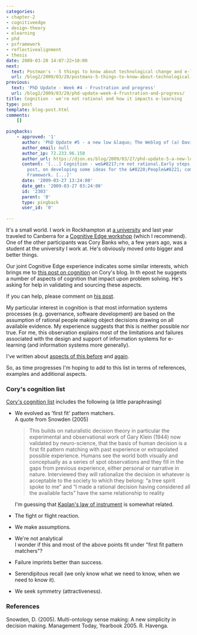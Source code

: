 ```yaml
---
categories:
- chapter-2
- cognitiveedge
- design-theory
- elearning
- phd
- psframework
- reflectivealignment
- thesis
date: 2009-03-20 14:07:22+10:00
next:
  text: Postman's - 5 things to know about technological change and e-learning
  url: /blog2/2009/03/20/postmans-5-things-to-know-about-technological-change-and-e-learning/
previous:
  text: 'PhD Update - Week #4 - Frustration and progress'
  url: /blog2/2009/03/20/phd-update-week-4-frustration-and-progress/
title: Cognition - we're not rational and how it impacts e-learning
type: post
template: blog-post.html
comments:
    []
    
pingbacks:
    - approved: '1'
      author: 'PhD Update #5 - a new low &laquo; The Weblog of (a) David Jones'
      author_email: null
      author_ip: 72.233.96.150
      author_url: https://djon.es/blog/2009/03/27/phd-update-5-a-new-low/
      content: '[...] Cognition - we&#8217;re not rational.Early steps, sparked by another
        post, on developing some ideas for the &#8220;People&#8221; component of the Ps
        Framework. [...]'
      date: '2009-03-27 13:24:00'
      date_gmt: '2009-03-27 03:24:00'
      id: '2303'
      parent: '0'
      type: pingback
      user_id: '0'
    
---
```

It's a small world. I work in Rockhampton at [a university](http://www.cqu.edu.au/) and last year traveled to Canberra for a [Cognitive Edge workshop](http://www.cognitive-edge.com/) (which I recommend). One of the other participants was Cory Banks who, a few years ago, was a student at the university I work at. He's obviously moved onto bigger and better things.

Our joint Cognitive Edge experience indicates some similar interests, which brings me to [this post on cognition](http://corzandeffect.wordpress.com/2009/03/20/cognition/) on Cory's blog. In th epost he suggests a number of aspects of cognition that impact upon problem solving. He's asking for help in validating and sourcing these aspects.

If you can help, please comment on [his post](http://corzandeffect.wordpress.com/2009/03/20/cognition/).

My particular interest in cognition is that most information systems processes (e.g. governance, software development) are based on the assumption of rational people making object decisions drawing on all available evidence. My experience suggests that this is neither possible nor true. For me, this observation explains most of the limitations and failures associated with the design and support of information systems for e-learning (and information systems more generally).

I've written about [aspects of this before](/blog2/2009/01/27/some-possible-reasons-why-comparison-of-information-systems-are-broken/) and [again](/blog2/2009/01/21/open-source-learning-management-systems-the-latest-fad-in-e-learning/).

So, as time progresses I'm hoping to add to this list in terms of references, examples and additional aspects.

### Cory's cognition list

[Cory's cognition list](http://corzandeffect.wordpress.com/2009/03/20/cognition/) includes the following (a little paraphrasing)

- We evolved as 'first fit' pattern matchers.  
    A quote from Snowden (2005)
    
    > This builds on naturalistic decision theory in particular the experimental and observational work of Gary Klein (1944) now validated by neuro-science, that the basis of human decision is a first fit pattern matching with past experience or extrapolated possible experience. Humans see the world both visually and conceptually as a series of spot observations and they fill in the gaps from previous experience, either personal or narrative in nature. Interviewed they will rationalize the decision in whatever is acceptable to the society to which they belong: “a tree spirit spoke to me” and “I made a rational decision having considered all the available facts” have the same relationship to reality
    
    I'm guessing that [Kaplan's law of instrument](/blog2/2008/11/19/tool-users-research-hammers-and-the-law-of-instrument/) is somewhat related.
    
- The fight or flight reaction.
- We make assumptions.
- We're not analytical  
    I wonder if this and most of the above points fit under "first fit pattern matchers"?
- Failure imprints better than success.
- Serendipitous recall (we only know what we need to know, when we need to know it).
- We seek symmetry (attractiveness).

### References

Snowden, D. (2005). Multi-ontology sense making: A new simplicity in decision making. Management Today, Yearbook 2005. R. Havenga.